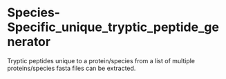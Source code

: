 # Species-Specific_unique_tryptic_peptide_generator
Tryptic peptides unique to a protein/species from a list of multiple proteins/species fasta files can be extracted.
